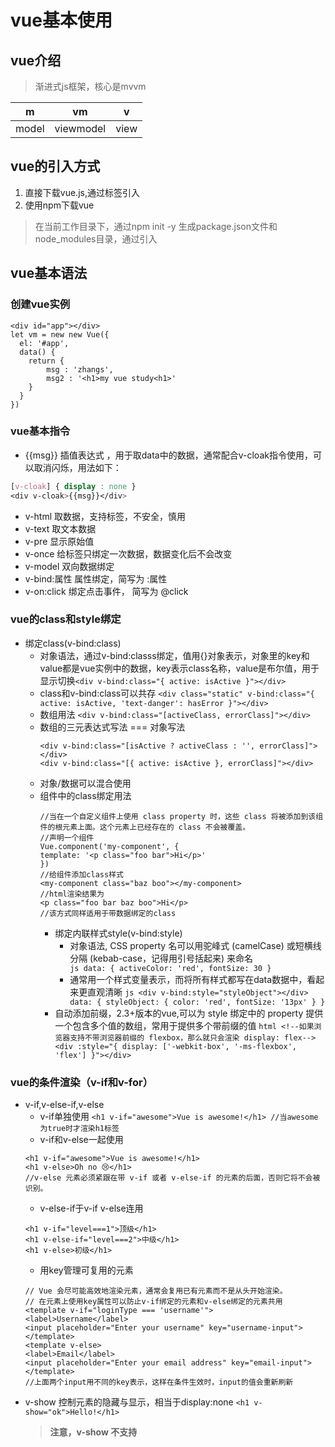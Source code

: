 # vue基本使用
## vue介绍
>渐进式js框架，核心是mvvm
>
| m | vm | v |
| :----: | :----: | :----: |
| model|viewmodel| view | 

## vue的引入方式
1. 直接下载vue.js,通过<script src="vue.js"></script>标签引入
2. 使用npm下载vue
  > 在当前工作目录下，通过npm init -y 生成package.json文件和node_modules目录，通过<script src="./node_modules/vue/dist/vue.js"></script>引入

## vue基本语法

### 创建vue实例

```
<div id="app"></div>
let vm = new new Vue({
  el: '#app',
  data() {
    return {
        msg : 'zhangs',
        msg2 : '<h1>my vue study<h1>'
    }
  }
})
```  
### vue基本指令

- {{msg}}  插值表达式 ，用于取data中的数据，通常配合v-cloak指令使用，可以取消闪烁，用法如下：
```css html 
[v-cloak] { display : none }
<div v-cloak>{{msg}}</div>
```
- v-html    取数据，支持标签，不安全，慎用
- v-text    取文本数据
- v-pre     显示原始值
- v-once    给标签只绑定一次数据，数据变化后不会改变
- v-model   双向数据绑定
- v-bind:属性   属性绑定，简写为 :属性
- v-on:click    绑定点击事件， 简写为 @click  

### vue的class和style绑定

- 绑定class(v-bind:class)
  - 对象语法，通过v-bind:classs绑定，值用{}对象表示，对象里的key和value都是vue实例中的数据，key表示class名称，value是布尔值，用于显示切换`<div v-bind:class="{ active: isActive }"></div>`
  - class和v-bind:class可以共存
    `<div class="static" v-bind:class="{ active: isActive, 'text-danger': hasError }"></div>`
  - 数组用法
    `<div v-bind:class="[activeClass, errorClass]"></div>`
  - 数组的三元表达式写法 === 对象写法
    ```
	<div v-bind:class="[isActive ? activeClass : '', errorClass]"></div>
    <div v-bind:class="[{ active: isActive }, errorClass]"></div>
	```
  - 对象/数据可以混合使用
  - 组件中的class绑定用法
    ```
    //当在一个自定义组件上使用 class property 时，这些 class 将被添加到该组件的根元素上面。这个元素上已经存在的 class 不会被覆盖。
    //声明一个组件
    Vue.component('my-component', {
    template: '<p class="foo bar">Hi</p>'
    })
    //给组件添加class样式
    <my-component class="baz boo"></my-component>
    //html渲染结果为
    <p class="foo bar baz boo">Hi</p>
    //该方式同样适用于带数据绑定的class
    ```
    + 绑定内联样式style(v-bind:style)
      - 对象语法, CSS property 名可以用驼峰式 (camelCase) 或短横线分隔 (kebab-case，记得用引号括起来) 来命名
            <div v-bind:style="{ color: activeColor, fontSize: fontSize + 'px' }"></div>
            ```js
            data: {
                activeColor: 'red',
                fontSize: 30
            }
            ```
      - 通常用一个样式变量表示，而将所有样式都写在data数据中，看起来更直观清晰
            ```js
            <div v-bind:style="styleObject"></div>
            data: {
                styleObject: {
                    color: 'red',
                    fontSize: '13px'
                }
            }
            ```
     - 自动添加前缀，2.3+版本的vue,可以为 style 绑定中的 property 提供一个包含多个值的数组，常用于提供多个带前缀的值
            ```html
            <!--如果浏览器支持不带浏览器前缀的 flexbox，那么就只会渲染 display: flex-->
            <div :style="{ display: ['-webkit-box', '-ms-flexbox', 'flex'] }"></div>
            ```

### vue的条件渲染（v-if和v-for）
+ v-if,v-else-if,v-else
    - v-if单独使用
    `<h1 v-if="awesome">Vue is awesome!</h1>
    //当awesome为true时才渲染h1标签`
    - v-if和v-else一起使用
	```
	<h1 v-if="awesome">Vue is awesome!</h1>
	<h1 v-else>Oh no 😢</h1>
	//v-else 元素必须紧跟在带 v-if 或者 v-else-if 的元素的后面，否则它将不会被识别。
	```
    - v-else-if于v-if v-else连用
    ```
	<h1 v-if="level===1">顶级</h1>
    <h1 v-else-if="level===2">中级</h1>
    <h1 v-else>初级</h1>
	```
    - 用key管理可复用的元素
    ```
    // Vue 会尽可能高效地渲染元素，通常会复用已有元素而不是从头开始渲染。
    // 在元素上使用key属性可以防止v-if绑定的元素和v-else绑定的元素共用
    <template v-if="loginType === 'username'">
    <label>Username</label>
    <input placeholder="Enter your username" key="username-input">
    </template>
    <template v-else>
    <label>Email</label>
    <input placeholder="Enter your email address" key="email-input">
    </template>
    //上面两个input用不同的key表示，这样在条件生效时，input的值会重新刷新
	```
+ v-show 控制元素的隐藏与显示，相当于display:none
	`<h1 v-show="ok">Hello!</h1>`
    > **注意，v-show 不支持 <template> 元素，也不支持v-else**
+ v-if和v-show的区别
>v-if条件渲染是通过频繁创建与销毁dom实现的，同时v-if是惰性的，只有满足条件时才会渲染
v-show总是渲染，元素保留在dom中，通过display属性进行css显示与隐藏切换你
频繁切换时使用v-show，运行时条件很少改变用v-if

+ v-for
  - 对象
    - 第一种写法
      `<ul><li v-for="item in list">{{item}}</li></ul>`
    - 第二种写法,带索引
      `<ul><li v-for="(item,i) in list" >{{i}}{{item}}</li></ul>`
    - 第三种写法，带key，一般用这种写法，key的值是唯一的，防止元素被复用
  - 数组
    - 不带索引,k
    `<ul><li v-for="(k,v) in list">{{item}}</li></ul>`
    - 带索引的写法
    
### 自定义指令 directer（扩展功能）
- 全局定义
    >Vue.derecter('focus',function(){});
    第一个参数表示指令名称，不需要加v-,但是在模板中应用时要用v-focus

- 局部定义
在vue实例中新增directers节点，在该节点下挂载自定义的指令
    ```
	directers:{
        focus: function(){

        }
    }
	```
6. 表单
  + 单选框 radio
  + 复选框 checkbox
  + 下拉列表 select
  + 文本框 textarea
7. v-model修饰符
  - trim
  - number
  - lazy
8. 计算属性
9. 侦听器watch
10. 计算属性与侦听器的区别总结
11. 过滤器
    



